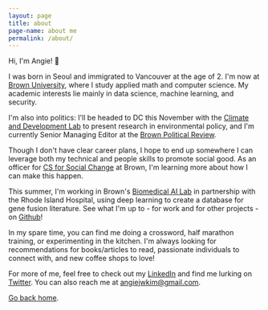 ```yaml
---
layout: page
title: about
page-name: about me
permalink: /about/
---
```


Hi, I'm Angie! 👋

I was born in Seoul and immigrated to Vancouver at the age of 2. I'm now at [Brown University](http://brown.edu/), where I study applied math and computer science. My academic interests lie mainly in data science, machine learning, and security.

I'm also into politics: I'll be headed to DC this November with the [Climate and Development Lab](http://www.climatedevlab.brown.edu/) to present research in environmental policy, and I'm currently Senior Managing Editor at the [Brown Political Review](http://www.brownpoliticalreview.org/category/mag/). 

Though I don't have clear career plans, I hope to end up somewhere I can leverage both my technical and people skills to promote social good. As an officer for [CS for Social Change](http://cssc.cs.brown.edu/) at Brown, I'm learning more about how I can make this happen.

This summer, I'm working in Brown's [Biomedical AI Lab](https://www.brown.edu/Research/AI/research/) in partnership with the Rhode Island Hospital, using deep learning to create a database for gene fusion literature. See what I'm up to - for work and for other projects - on [Github](http://github.com/angiejwkim/)!

In my spare time, you can find me doing a crossword, half marathon training, or experimenting in the kitchen. I'm always looking for recommendations for books/articles to read, passionate individuals to connect with, and new coffee shops to love!

For more of me, feel free to check out my [LinkedIn](https://www.linkedin.com/in/angiejwkim/) and find me lurking on [Twitter](http://twitter.com/angiejwkim). You can also reach me at [angiejwkim@gmail.com](mailto:angiejwkim@gmail.com).

[Go back home](/).